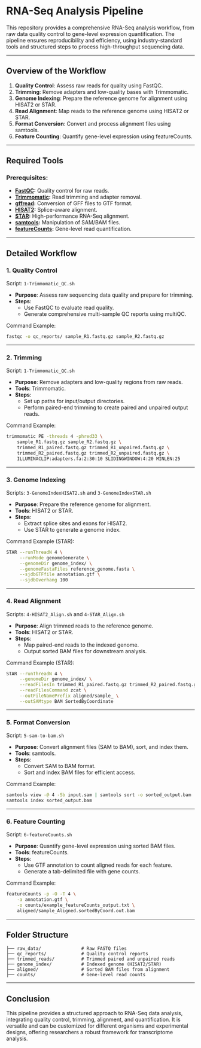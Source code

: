 # RNA-Seq Analysis Pipeline

This repository provides a comprehensive RNA-Seq analysis workflow, from raw data quality control to gene-level expression quantification. The pipeline ensures reproducibility and efficiency, using industry-standard tools and structured steps to process high-throughput sequencing data.

---

## Overview of the Workflow

1. **Quality Control**: Assess raw reads for quality using FastQC.
2. **Trimming**: Remove adapters and low-quality bases with Trimmomatic.
3. **Genome Indexing**: Prepare the reference genome for alignment using HISAT2 or STAR.
4. **Read Alignment**: Map reads to the reference genome using HISAT2 or STAR.
5. **Format Conversion**: Convert and process alignment files using samtools.
6. **Feature Counting**: Quantify gene-level expression using featureCounts.

---

## Required Tools

### Prerequisites:
- **[FastQC](https://www.bioinformatics.babraham.ac.uk/projects/fastqc/):** Quality control for raw reads.
- **[Trimmomatic](http://www.usadellab.org/cms/?page=trimmomatic):** Read trimming and adapter removal.
- **[gffread](https://github.com/gpertea/gffread):** Conversion of GFF files to GTF format.
- **[HISAT2](https://daehwankimlab.github.io/hisat2/):** Splice-aware alignment.
- **[STAR](https://github.com/alexdobin/STAR):** High-performance RNA-Seq alignment.
- **[samtools](http://www.htslib.org/):** Manipulation of SAM/BAM files.
- **[featureCounts](http://subread.sourceforge.net):** Gene-level read quantification.

---

## Detailed Workflow

### **1. Quality Control**
Script: `1-Trimmomatic_QC.sh`

- **Purpose**: Assess raw sequencing data quality and prepare for trimming.
- **Steps**:
  - Use FastQC to evaluate read quality.
  - Generate comprehensive multi-sample QC reports using multiQC.

Command Example:
```bash
fastqc -o qc_reports/ sample_R1.fastq.gz sample_R2.fastq.gz
```

---

### **2. Trimming**
Script: `1-Trimmomatic_QC.sh`

- **Purpose**: Remove adapters and low-quality regions from raw reads.
- **Tools**: Trimmomatic.
- **Steps**:
  - Set up paths for input/output directories.
  - Perform paired-end trimming to create paired and unpaired output reads.

Command Example:
```bash
trimmomatic PE -threads 4 -phred33 \
    sample_R1.fastq.gz sample_R2.fastq.gz \
    trimmed_R1_paired.fastq.gz trimmed_R1_unpaired.fastq.gz \
    trimmed_R2_paired.fastq.gz trimmed_R2_unpaired.fastq.gz \
    ILLUMINACLIP:adapters.fa:2:30:10 SLIDINGWINDOW:4:20 MINLEN:25
```

---

### **3. Genome Indexing**
Scripts: `3-GenomeIndexHISAT2.sh` and `3-GenomeIndexSTAR.sh`

- **Purpose**: Prepare the reference genome for alignment.
- **Tools**: HISAT2 or STAR.
- **Steps**:
  - Extract splice sites and exons for HISAT2.
  - Use STAR to generate a genome index.

Command Example (STAR):
```bash
STAR --runThreadN 4 \
     --runMode genomeGenerate \
     --genomeDir genome_index/ \
     --genomeFastaFiles reference_genome.fasta \
     --sjdbGTFfile annotation.gtf \
     --sjdbOverhang 100
```

---

### **4. Read Alignment**
Scripts: `4-HISAT2_Align.sh` and `4-STAR_Align.sh`

- **Purpose**: Align trimmed reads to the reference genome.
- **Tools**: HISAT2 or STAR.
- **Steps**:
  - Map paired-end reads to the indexed genome.
  - Output sorted BAM files for downstream analysis.

Command Example (STAR):
```bash
STAR --runThreadN 4 \
     --genomeDir genome_index/ \
     --readFilesIn trimmed_R1_paired.fastq.gz trimmed_R2_paired.fastq.gz \
     --readFilesCommand zcat \
     --outFileNamePrefix aligned/sample_ \
     --outSAMtype BAM SortedByCoordinate
```

---

### **5. Format Conversion**
Script: `5-sam-to-bam.sh`

- **Purpose**: Convert alignment files (SAM to BAM), sort, and index them.
- **Tools**: samtools.
- **Steps**:
  - Convert SAM to BAM format.
  - Sort and index BAM files for efficient access.

Command Example:
```bash
samtools view -@ 4 -Sb input.sam | samtools sort -o sorted_output.bam
samtools index sorted_output.bam
```

---

### **6. Feature Counting**
Script: `6-featureCounts.sh`

- **Purpose**: Quantify gene-level expression using sorted BAM files.
- **Tools**: featureCounts.
- **Steps**:
  - Use GTF annotation to count aligned reads for each feature.
  - Generate a tab-delimited file with gene counts.

Command Example:
```bash
featureCounts -p -O -T 4 \
    -a annotation.gtf \
    -o counts/example_featureCounts_output.txt \
    aligned/sample_Aligned.sortedByCoord.out.bam
```

---

## Folder Structure
```plaintext
├── raw_data/               # Raw FASTQ files
├── qc_reports/             # Quality control reports
├── trimmed_reads/          # Trimmed paired and unpaired reads
├── genome_index/           # Indexed genome (HISAT2/STAR)
├── aligned/                # Sorted BAM files from alignment
├── counts/                 # Gene-level read counts
```

---

## Conclusion

This pipeline provides a structured approach to RNA-Seq data analysis, integrating quality control, trimming, alignment, and quantification. It is versatile and can be customized for different organisms and experimental designs, offering researchers a robust framework for transcriptome analysis.
